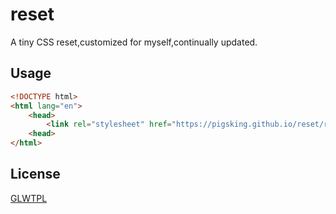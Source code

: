 # reset
A tiny CSS reset,customized for myself,continually updated.

## Usage
```html
<!DOCTYPE html>
<html lang="en">
    <head>
        <link rel="stylesheet" href="https://pigsking.github.io/reset/reset.css">
    <head>
</html>
```
## License
[GLWTPL]

[GLWTPL]: https://github.com/me-shaon/GLWTPL